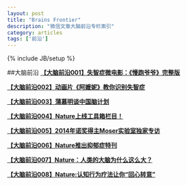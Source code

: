 ```yaml
---
layout: post
title: "Brains Frontier"
description: "微信文章大脑前沿专栏索引"
category: articles
tags: ['前沿']
---
```

{% include JB/setup %}

##大脑前沿
[**【大脑前沿001】失智症微电影：《慢跑爷爷》完整版**](http://mp.weixin.qq.com/s?__biz=MzA3Mjk0MTcyNg==&mid=200768370&idx=1&sn=7a985cb832f65df31c07b8cc40d36261#rd)

[**【大脑前沿002】动画片《阿嬷妮》教你识别失智症**](http://mp.weixin.qq.com/s?__biz=MzA3Mjk0MTcyNg==&mid=200780593&idx=1&sn=f05a65421b331b7df1669ca9a8e8b158#rd)

[**【大脑前沿003】蒲慕明谈中国脑计划**](http://mp.weixin.qq.com/s?__biz=MzA3Mjk0MTcyNg==&mid=200821432&idx=1&sn=99bbcf8959710466a4a2de4810ad09ec#rd)

[**【大脑前沿004】Nature上线工具箱栏目！**](http://mp.weixin.qq.com/s?__biz=MzA3Mjk0MTcyNg==&mid=200869270&idx=1&sn=5eb01106120a47d5dc5d304a80ff57fa#rd)

[**【大脑前沿005】2014年诺奖得主Moser实验室独家专访**](http://mp.weixin.qq.com/s?__biz=MzA3Mjk0MTcyNg==&mid=200887490&idx=1&sn=cc729555740939aff839ea7a5d7e9b94#rd)

[**【大脑前沿006】Nature推出抑郁症特刊**](http://mp.weixin.qq.com/s?__biz=MzA3Mjk0MTcyNg==&mid=201325748&idx=1&sn=5ae6c21aab09b5509f09988e9e7cde04#rd)

[**【大脑前沿007】Nature：人类的大脑为什么这么大？**](http://mp.weixin.qq.com/s?__biz=MzA3Mjk0MTcyNg==&mid=201545068&idx=1&sn=abeed2e5e54177691dc013da93271570#rd)

[**【大脑前沿008】Nature:认知行为疗法让你“回心转意”**](http://mp.weixin.qq.com/s?__biz=MzA3Mjk0MTcyNg==&mid=201644384&idx=1&sn=824d1d453d509e6f585a2b7799e30a60#rd)